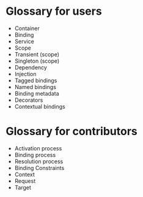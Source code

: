 # Glossary for users

- Container
- Binding
- Service
- Scope
- Transient (scope)
- Singleton (scope)
- Dependency
- Injection
- Tagged bindings
- Named bindings
- Binding metadata
- Decorators
- Contextual bindings

# Glossary for contributors

- Activation process
- Binding process
- Resolution process
- Binding Constraints
- Context
- Request
- Target
